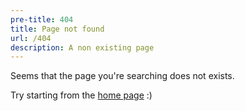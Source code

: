 ```yaml
---
pre-title: 404
title: Page not found
url: /404
description: A non existing page
---
```


Seems that the page you're searching does not exists.

Try starting from the [home page](/) :)
